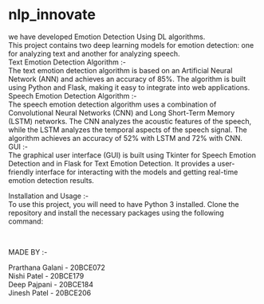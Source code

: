 # nlp_innovate

we have developed Emotion Detection Using DL algorithms.
<br />
This project contains two deep learning models for emotion detection: one for analyzing text and another for analyzing speech.
<br />
Text Emotion Detection Algorithm :- <br />
The text emotion detection algorithm is based on an Artificial Neural Network (ANN) and achieves an accuracy of 85%. The algorithm is built using Python and Flask, making it easy to integrate into web applications.
<br />
Speech Emotion Detection Algorithm :- 
<br />
The speech emotion detection algorithm uses a combination of Convolutional Neural Networks (CNN) and Long Short-Term Memory (LSTM) networks. The CNN analyzes the acoustic features of the speech, while the LSTM analyzes the temporal aspects of the speech signal. The algorithm achieves an accuracy of 52% with LSTM and 72% with CNN.
<br />
GUI :- <br />
The graphical user interface (GUI) is built using Tkinter for Speech Emotion Detection and in Flask for Text Emotion Detection. It provides a user-friendly interface for interacting with the models and getting real-time emotion detection results.
<br />

Installation and Usage :- 
<br />
To use this project, you will need to have Python 3 installed. Clone the repository and install the necessary packages using the following command:

<br />


MADE BY :- <br />

Prarthana Galani - 20BCE072 <br />
Nishi Patel - 20BCE179 <br />
Deep Pajpani - 20BCE184 <br />
Jinesh Patel - 20BCE206<br />
                
